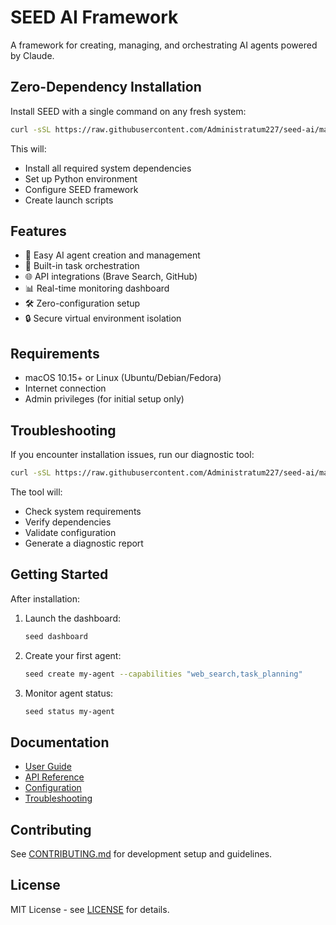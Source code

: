 # SEED AI Framework

A framework for creating, managing, and orchestrating AI agents powered by Claude.

## Zero-Dependency Installation

Install SEED with a single command on any fresh system:

```bash
curl -sSL https://raw.githubusercontent.com/Administratum227/seed-ai/main/scripts/install.sh | bash
```

This will:
- Install all required system dependencies
- Set up Python environment
- Configure SEED framework
- Create launch scripts

## Features

- 🤖 Easy AI agent creation and management
- 🔄 Built-in task orchestration
- 🌐 API integrations (Brave Search, GitHub)
- 📊 Real-time monitoring dashboard
- 🛠️ Zero-configuration setup
- 🔒 Secure virtual environment isolation

## Requirements

- macOS 10.15+ or Linux (Ubuntu/Debian/Fedora)
- Internet connection
- Admin privileges (for initial setup only)

## Troubleshooting

If you encounter installation issues, run our diagnostic tool:

```bash
curl -sSL https://raw.githubusercontent.com/Administratum227/seed-ai/main/scripts/diagnose.sh | bash
```

The tool will:
- Check system requirements
- Verify dependencies
- Validate configuration
- Generate a diagnostic report

## Getting Started

After installation:

1. Launch the dashboard:
   ```bash
   seed dashboard
   ```

2. Create your first agent:
   ```bash
   seed create my-agent --capabilities "web_search,task_planning"
   ```

3. Monitor agent status:
   ```bash
   seed status my-agent
   ```

## Documentation

- [User Guide](docs/user-guide.md)
- [API Reference](docs/api-reference.md)
- [Configuration](docs/configuration.md)
- [Troubleshooting](docs/troubleshooting.md)

## Contributing

See [CONTRIBUTING.md](CONTRIBUTING.md) for development setup and guidelines.

## License

MIT License - see [LICENSE](LICENSE) for details.
